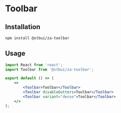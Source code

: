# Toolbar

## Installation

```sh
npm install @stbui/za-toolbar
```

## Usage

```jsx | pure
import React from 'react';
import Toolbar from '@stbui/za-toolbar';

export default () => (
    <>
        <Toolbar>Toolbar</Toolbar>
        <Toolbar disableGutters>Toolbar</Toolbar>
        <Toolbar variant="dense">Toolbar</Toolbar>
    </>
);
```
